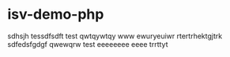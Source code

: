 # isv-demo-php

sdhsjh
tessdfsdft
test qwtqywtqy
www
ewuryeuiwr
rtertrhektgjtrk
sdfedsfgdgf
qwewqrw
test
eeeeeeee
eeee
trrttyt
